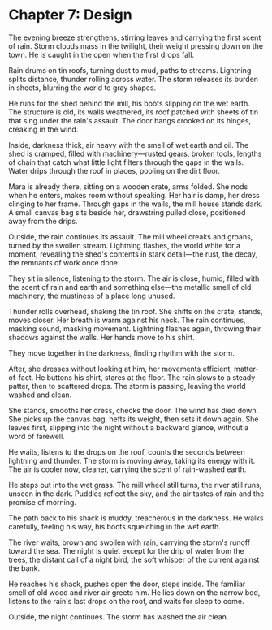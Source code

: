 # Chapter 7: Design

The evening breeze strengthens, stirring leaves and carrying the first scent of rain. Storm clouds mass in the twilight, their weight pressing down on the town. He is caught in the open when the first drops fall.

Rain drums on tin roofs, turning dust to mud, paths to streams. Lightning splits distance, thunder rolling across water. The storm releases its burden in sheets, blurring the world to gray shapes.

He runs for the shed behind the mill, his boots slipping on the wet earth. The structure is old, its walls weathered, its roof patched with sheets of tin that sing under the rain's assault. The door hangs crooked on its hinges, creaking in the wind.

Inside, darkness thick, air heavy with the smell of wet earth and oil. The shed is cramped, filled with machinery—rusted gears, broken tools, lengths of chain that catch what little light filters through the gaps in the walls. Water drips through the roof in places, pooling on the dirt floor.

Mara is already there, sitting on a wooden crate, arms folded. She nods when he enters, makes room without speaking. Her hair is damp, her dress clinging to her frame. Through gaps in the walls, the mill house stands dark. A small canvas bag sits beside her, drawstring pulled close, positioned away from the drips.

Outside, the rain continues its assault. The mill wheel creaks and groans, turned by the swollen stream. Lightning flashes, the world white for a moment, revealing the shed's contents in stark detail—the rust, the decay, the remnants of work once done.

They sit in silence, listening to the storm. The air is close, humid, filled with the scent of rain and earth and something else—the metallic smell of old machinery, the mustiness of a place long unused.

Thunder rolls overhead, shaking the tin roof. She shifts on the crate, stands, moves closer. Her breath is warm against his neck. The rain continues, masking sound, masking movement. Lightning flashes again, throwing their shadows against the walls. Her hands move to his shirt. 

They move together in the darkness, finding rhythm with the storm.

After, she dresses without looking at him, her movements efficient, matter-of-fact. He buttons his shirt, stares at the floor. The rain slows to a steady patter, then to scattered drops. The storm is passing, leaving the world washed and clean.

She stands, smooths her dress, checks the door. The wind has died down. She picks up the canvas bag, hefts its weight, then sets it down again. She leaves first, slipping into the night without a backward glance, without a word of farewell.

He waits, listens to the drops on the roof, counts the seconds between lightning and thunder. The storm is moving away, taking its energy with it. The air is cooler now, cleaner, carrying the scent of rain-washed earth.

He steps out into the wet grass. The mill wheel still turns, the river still runs, unseen in the dark. Puddles reflect the sky, and the air tastes of rain and the promise of morning.

The path back to his shack is muddy, treacherous in the darkness. He walks carefully, feeling his way, his boots squelching in the wet earth.

The river waits, brown and swollen with rain, carrying the storm's runoff toward the sea. The night is quiet except for the drip of water from the trees, the distant call of a night bird, the soft whisper of the current against the bank.

He reaches his shack, pushes open the door, steps inside. The familiar smell of old wood and river air greets him. He lies down on the narrow bed, listens to the rain's last drops on the roof, and waits for sleep to come.

Outside, the night continues. The storm has washed the air clean.